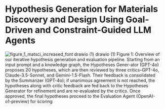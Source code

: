 # Hypothesis Generation for Materials Discovery and Design Using Goal-Driven and Constraint-Guided LLM Agents
![figure_1_matsci_increased_font drawio (1) drawio (1)](https://github.com/user-attachments/assets/d2c2c1c7-a5e4-4c79-8696-822a2d5c31e5)
Figure 1: Overview of our iterative hypothesis generation and evaluation pipeline. Starting from an input 
prompt and a knowledge graph, the Hypotheses Gener-ator (GPT-4o) proposes 20 hypotheses, which are then
reviewed by three critics–GPT-4o, Claude-3.5-Sonnet, and Gemini-1.5-Flash. Their feedback is consolidated
by the Summarizer (GPT-4o); if unanimous agreement is not reached, the hypotheses along with critic feedback
are fed back to the Hypotheses Generator for refinement and are re-evaluated by the critics. Once approved,
the final hypotheses proceed to the Evaluation Agent (OpenAI-o1-preview) for scoring
